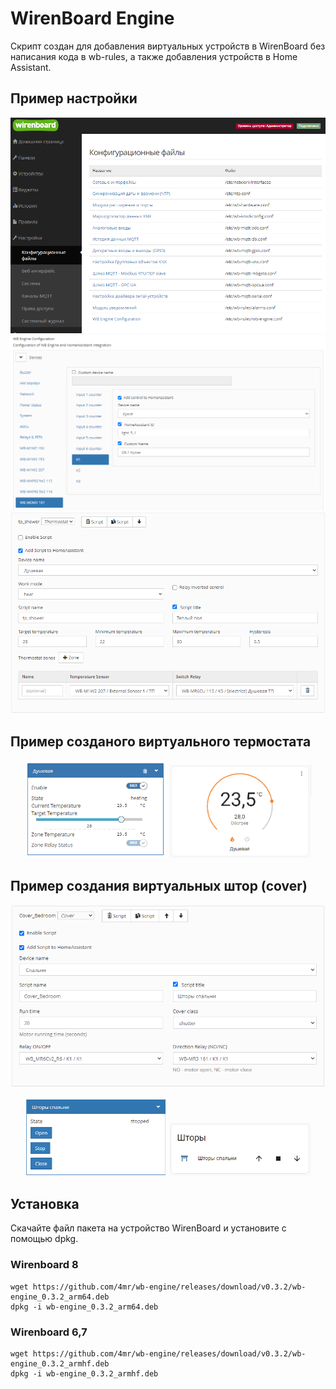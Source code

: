 # WirenBoard Engine

Скрипт создан для добавления виртуальных устройств в WirenBoard без написания кода в wb-rules, а также добавления устройств в Home Assistant.

## Пример настройки

<p align="center">
  <img src="docs/images/configs.png">
  <img src="docs/images/wb-engine1.png">
  <img src="docs/images/wb-engine2.png">
</p>

## Пример созданого виртуального термостата

<p align="center">
  <img src="docs/images/wb-engine3.png" width="45%">
  <img src="docs/images/ha1.png" width="45%">
</p>

## Пример создания виртуальных штор (cover)

<p align="center">
  <img src="docs/images/script_cover1.png">
</p>
<p align="center">
  <img src="docs/images/script_cover2.png" width="45%">
  <img src="docs/images/script_cover3.png" width="45%">
</p>

## Установка

Скачайте файл пакета на устройство WirenBoard и установите с помощью dpkg.

### Wirenboard 8
```
wget https://github.com/4mr/wb-engine/releases/download/v0.3.2/wb-engine_0.3.2_arm64.deb
dpkg -i wb-engine_0.3.2_arm64.deb
```

### Wirenboard 6,7
```
wget https://github.com/4mr/wb-engine/releases/download/v0.3.2/wb-engine_0.3.2_armhf.deb
dpkg -i wb-engine_0.3.2_armhf.deb
```
